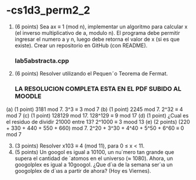 # -cs1d3_perm2_2

1. (6 points) Sea ax ≡ 1 (mod n), implementar un algoritmo para calcular x (el inverso multiplicativo de a, modulo n). El programa debe permitir ingresar el numero a y n, luego debe retorna el valor de x (si es que existe). Crear un repositorio en GitHub (con README).
    ### lab5abstracta.cpp
    
2.	(6 points)  Resolver utilizando el Pequen˜o  Teorema  de  Fermat.

     ### LA RESOLUCION COMPLETA ESTA EN EL PDF SUBIDO AL MOODLE

(a)	(1 point)  3181  mod 7.
            3^3 ≡ 3 mod 7
(b)	(1 point)  2245  mod 7.
            2^32 ≡ 4 mod 7
(c) (1 point)  128129  mod 17.
            128^129 ≡ 9 mod 17
(d) (1 point) ¿Cual es el residuo de dividir 21000 entre 13?
            2^1000 ≡ 3 mood 13
(e) (2 points) (220 + 330 + 440 + 550 + 660) mod 7.
            2^20 + 3^30 + 4^40 + 5^50 + 6^60 ≡ 0 mod 7

3.	(3 points) Resolver x103 ≡ 4 (mod 11), para 0 ≤ x < 11.
4.	(5 points)  Un googol  es igual a 10100, un nu´mero tan grande que supera el cantidad de ´atomos en el universo (≈ 1080). Ahora, un googolplex es igual a 10googol.  ¿Que d´ıa de la semana ser´ıa un googolplex de d´ıas a partir de ahora? (Hoy es Viernes).

